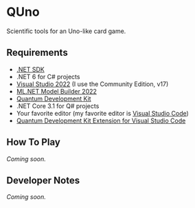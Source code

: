# QUno

Scientific tools for an Uno-like card game.

## Requirements

* [.NET SDK](https://dotnet.microsoft.com/download)
* .NET 6 for C# projects
* [Visual Studio 2022](https://visualstudio.microsoft.com/) (I use the Community Edition, v17)
* [ML.NET Model Builder 2022](https://marketplace.visualstudio.com/items?itemName=MLNET.ModelBuilder2022)
* [Quantum Development Kit](https://marketplace.visualstudio.com/items?itemName=quantum.DevKit)
* .NET Core 3.1 for Q# projects
* Your favorite editor (my favorite editor is [Visual Studio Code](https://code.visualstudio.com/))
* [Quantum Development Kit Extension for Visual Studio Code](https://marketplace.visualstudio.com/items?itemName=quantum.quantum-devkit-vscode)

## How To Play

_Coming soon._

## Developer Notes

_Coming soon._

